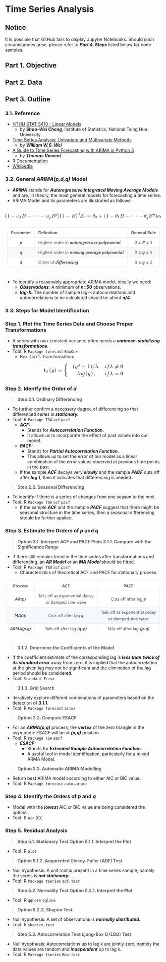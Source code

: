 # Time Series Analysis
## Notice
It is possible that GitHub fails to display Jupyter Notebooks. Should such circumstances arise, please refer to ***Part 4. Steps*** listed below for code samples.
## Part 1. Objective
## Part 2. Data
## Part 3. Outline
### 3.1. Reference
- [NTHU STAT 5410 - Linear Models](http://www.stat.nthu.edu.tw/~swcheng/Teaching/stat5410/index.php)
  - by ***Shao-Wei Cheng***, Institute of Statistics, National Tsing Hua University
- [Time Series Analysis: Univariate and Multivariate Methods](https://www.amazon.com/Time-Analysis-Univariate-Multivariate-Methods/dp/0321322169) 
  - by ***William W.S. Wei***
- [A Guide to Time Series Forecasting with ARIMA in Python 3](https://www.digitalocean.com/community/tutorials/a-guide-to-time-series-forecasting-with-arima-in-python-3)
  - by ***Thomas Vincent***
- [R Documentation](https://www.rdocumentation.org/)
- [Wikipedia](https://www.wikipedia.org/)

### 3.2. General ***ARIMA(p,d,q)*** Model
- ***ARIMA*** stands for ***Autoregressive Integrated Moving Average Models*** and are, in theory, the most general models for forecasting a time series.
- ARIMA Model and its parameters are illustrated as follows: 
<br>
<div align=center><img src="https://github.com/lclh813/Time_Series_Analysis/blob/master/ArimaModel.png"/></div>
<br>
<div align=center><img src="https://github.com/lclh813/Time_Series_Analysis/blob/master/ArimaParameter.png"/></div>
<br>

- To identify a reasonably appropriate ARIMA model, ideally we need:      
  - ***Observations:*** A minimum of ***n=50*** observations.  
  - ***lag-k:*** The number of sample lag-k autocorrelations and autocorrelations to be calculated should be about ***n/4.*** 

### 3.3. Steps for Model Identification
### Step 1. Plot the Time Series Data and Choose Proper Transformations
- A series with non-constant variance often needs a ***variance-stabilizing transformations.***
- Tool: R ```Package forecast``` ```BoxCox```
  - Box-Cox’s Transformation:

<div align=center><img src="https://github.com/lclh813/Time_Series_Analysis/blob/master/BoxCox.png"/></div>

### Step 2. Identfy the Order of ***d***
> **Step 2.1. Ordinary Differencing**
- To further confirm a necessary degree of differencing so that differenced series is ***stationary.***
- Tool: R ```Package TSA``` ```acf``` ```pacf```
  - ***ACF:*** 
    - Stands for ***Autocorrelation Function.***
    - It allows us to incorporate the effect of past values into our model.
  - ***PACF:*** 
    - Stands for ***Partial Autocorrelation Function.***
    - This allows us to set the error of our model as a linear combination of the error values observed at previous time points in the past.
  - If the sample ***ACF*** decays very ***slowly*** and the sample ***PACF*** cuts off after ***lag 1***, then it indicates that differencing is needed.
  
> **Step 2.2. Seasonal Differencing**
- To identify if there is a series of changes from one season to the next.
- Tool: R ```Package TSA``` ```acf``` ```pacf```
  - If the sample ***ACF*** and the sample ***PACF*** suggest that there might be seasonal structure in the time series, then a seasonal differencing should be further applied.
  
### Step 3. Estimate the Orders of ***p*** and ***q***
> **Option 3.1. Interpret ACF and PACF Plots**
> **3.1.1. Compare with the Significance Range**
- If there still remains trend in the time series after transformations and differencing, an ***AR Model*** or an ***MA Model*** should be fitted.
- Tool: R ```Package TSA``` ```acf``` ```pacf```
  - Characteristics of theoretical ACF and PACF for stationary process:

<div align=center><img src="https://github.com/lclh813/Time_Series_Analysis/blob/master/ArimaAcfPacf.png"/></div>
<br>

> **3.1.2. Determine the Coefficients of the Model**
- If the coefficient estimate of the corresponding lag is ***less than twice of its standard error*** away from zero, it is implied that the autocorrelation at the given lag may not be significant and the elimination of the lag period should be considered.
- Tool: ```Standard Error```

> **3.1.3. Grid Search**
- Iteratively explore different combinations of parameters based on the detection of ***3.1.1.*** 
- Tool: R ```Package forecast``` ```arima```

> **Option 3.2. Compute ESACF**
- For an ***ARMA(p,q)*** process, the ***vertex*** of the zero triangle in the asymptotic ESACF will be at ***(p,q)*** position.
- Tool: R ```Package TSA``` ```eacf```
  - ***ESACF:***
    - Stands for ***Extended Sample Autocorrelation Function.*** 
    - A useful tool in model identification, particularly for a mixed ARMA Model.

> **Option 3.3. Automatic ARIMA Modelling**
- Return best ARIMA model according to either AIC or BIC value.
- Tool: R ```Package forecast``` ```auto.arima```

### Step 4. Identify the Orders of ***p*** and ***q***
- Model with the ***lowest*** AIC or BIC value are being considered the optimal.
- Tool: R ```aic``` ```BIC```

### Step 5. Residual Analysis
> **Step 5.1. Stationary Test**
> **Option 5.1.1. Interpret the Plot**
- Tool: R ```plot``` 
> **Option 5.1.2. Augmented Dickey–Fuller (ADF) Test** 
- Null hypothesis: A unit root is present in a time series sample, namely the series is ***not stationary.***
- Tool: R ```Package tseries``` ```adf.test```
> **Step 5.2. Normality Test**
> **Option 5.2.1. Interpret the Plot**
- Tool: R ```qqnorm``` ```qqline``` 
> **Option 5.2.2. Shapiro Test**
- Null hypothesis: A set of observations is ***normally distributed.***
- Tool: R ```shapiro.test```
> **Step 5.3. Autocorrelation Test**
> **Ljung-Box Q (LBQ) Test**
- Null hypothesis: Autocorrelations up to lag k are jointly zero, namely the data values are random and ***independent*** up to lag k.
- Tool: R ```Package tseries``` ```Box.test```
